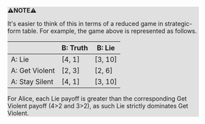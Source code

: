 <div style="margin:2em; background-color: #e0e0e0;">

<strong>⚠️NOTE️️️⚠️</strong>

It's easier to think of this in terms of a reduced game in strategic-form table. For example, the game above is represented as follows.

|                | B: Truth |  B: Lie |
|----------------|----------|---------|
| A: Lie         |  [4, 1]  | [3, 10] |
| A: Get Violent |  [2, 3]  | [2, 6]  |
| A: Stay Silent |  [4, 1]  | [3, 10] |

For Alice, each Lie payoff is greater than the corresponding Get Violent payoff (4>2 and 3>2), as such Lie strictly dominates Get Violent.
</div>

